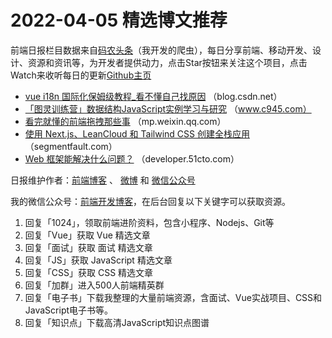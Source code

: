 # 2022-04-05 精选博文推荐

前端日报栏目数据来自[码农头条](https://toutiao.qdkfweb.cn/)（我开发的爬虫），每日分享前端、移动开发、设计、资源和资讯等，为开发者提供动力，点击Star按钮来关注这个项目，点击Watch来收听每日的更新[Github主页](https://github.com/kujian/frontendDaily)
* [vue i18n 国际化保姆级教程_看不懂自己找原因](https://blog.csdn.net/mynewdays/article/details/123960033) （blog.csdn.net）
* [「图灵训练营」数据结构JavaScript实例学习与研究](http://www.c945.com/article/387801d1d86c145b71221569.html) （www.c945.com）
* [看完就懂的前端拖拽那些事](https://mp.weixin.qq.com/s?__biz=MzUzNjk5MTE1OQ==&mid=2247517037&idx=1&sn=c2a29b962cf93719eb2b1a4a1eb45eb4) （mp.weixin.qq.com）
* [使用 Next.js、LeanCloud 和 Tailwind CSS 创建全栈应用](https://segmentfault.com/a/1190000041654188) （segmentfault.com）
* [Web 框架能解决什么问题？](https://developer.51cto.com/article/705693.html) （developer.51cto.com）

日报维护作者：[前端博客](https://qdkfweb.cn/) 、 [微博](http://weibo.com/kujian) 和 [微信公众号](https://open.weixin.qq.com/qr/code?username=caibaojian_com)

我的微信公众号：[前端开发博客](https://open.weixin.qq.com/qr/code?username=caibaojian_com)，在后台回复以下关键字可以获取资源。

1. 回复「1024」，领取前端进阶资料，包含小程序、Nodejs、Git等
2. 回复「Vue」获取 Vue 精选文章
3. 回复「面试」获取 面试 精选文章
4. 回复「JS」获取 JavaScript 精选文章
5. 回复「CSS」获取 CSS 精选文章
6. 回复「加群」进入500人前端精英群
7. 回复「电子书」下载我整理的大量前端资源，含面试、Vue实战项目、CSS和JavaScript电子书等。
8. 回复「知识点」下载高清JavaScript知识点图谱